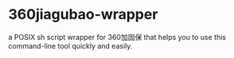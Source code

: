 # 360jiagubao-wrapper
a POSIX sh script wrapper for 360加固保 that helps you to use this command-line tool quickly and easily.

